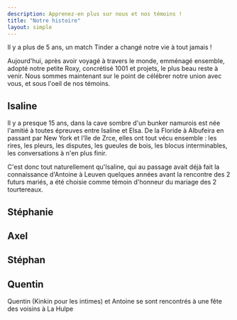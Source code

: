 ```yaml
---
description: Apprenez-en plus sur nous et nos témoins !
title: "Notre histoire"
layout: simple
---
```


Il y a plus de 5 ans, un match Tinder a changé notre vie à tout jamais !

Aujourd'hui, après avoir voyagé à travers le monde, emménagé ensemble, adopté notre petite Roxy, concrétisé 1001 et projets, le plus beau reste à venir. Nous sommes maintenant sur le point de célébrer notre union avec vous, et sous l'oeil de nos témoins.

## Isaline

Il y a presque 15 ans, dans la cave sombre d'un bunker namurois est née l'amitié à toutes épreuves entre Isaline et Elsa. De la Floride à Albufeira en passant par New York et l'île de Zrce, elles ont tout vécu ensemble : les rires, les pleurs, les disputes, les gueules de bois, les blocus interminables, les conversations à n'en plus finir.

C'est donc tout naturellement qu'Isaline, qui au passage avait déjà fait la connaissance d'Antoine à Leuven quelques années avant la rencontre des 2 futurs mariés, a été choisie comme témoin d'honneur du mariage des 2 tourtereaux.

## Stéphanie



## Axel

## Stéphan

## Quentin

Quentin (Kinkin pour les intimes) et Antoine se sont rencontrés à une fête des voisins à La Hulpe
